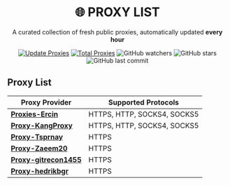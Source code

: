 <div align="center">

# 🌐 PROXY LIST

A curated collection of fresh public proxies, automatically updated **every hour**

[![Update Proxies](https://github.com/handeveloper1/Proxy/actions/workflows/blank.yml/badge.svg)](https://github.com/handeveloper1/Proxy/actions/workflows/blank.yml)
[![Total Proxies](https://img.shields.io/badge/Total%20Proxies-46177-blue.svg)](#)
![GitHub watchers](https://img.shields.io/github/watchers/handeveloper1/Proxy?style=social)
![GitHub stars](https://img.shields.io/github/stars/handeveloper1/Proxy?style=social)
![GitHub last commit](https://img.shields.io/github/last-commit/handeveloper1/Proxy?color=green)



</div>


## Proxy List

| Proxy Provider      | Supported Protocols             |
|---------------------|--------------------------------|
| [**Proxies-Ercin** ](https://github.com/handeveloper1/Proxy/tree/main/Proxies-Ercin)  | HTTPS, HTTP, SOCKS4, SOCKS5   |
| [**Proxy-KangProxy**](https://github.com/handeveloper1/Proxy/tree/main/Proxy-KangProxy) | HTTPS, HTTP, SOCKS4, SOCKS5   |
| [**Proxy-Tsprnay** ](https://github.com/handeveloper1/Proxy/tree/main/Proxy-Tsprnay)  | HTTPS                          |
| [**Proxy-Zaeem20** ](https://github.com/handeveloper1/Proxy/tree/main/Proxy-Zaeem20)  | HTTPS                          |
| [**Proxy-gitrecon1455**](https://github.com/handeveloper1/Proxy/tree/main/Proxy-gitrecon1455) | HTTPS                     |
| [**Proxy-hedrikbgr**](https://github.com/handeveloper1/Proxy/tree/main/Proxy-hendrikbgr) | HTTPS                          |
